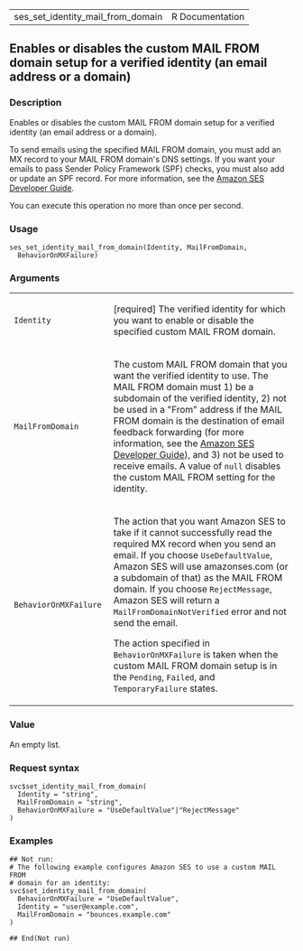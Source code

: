 <table style="width: 100%;">
<tbody>
<tr class="odd">
<td>ses_set_identity_mail_from_domain</td>
<td style="text-align: right;">R Documentation</td>
</tr>
</tbody>
</table>

## Enables or disables the custom MAIL FROM domain setup for a verified identity (an email address or a domain)

### Description

Enables or disables the custom MAIL FROM domain setup for a verified
identity (an email address or a domain).

To send emails using the specified MAIL FROM domain, you must add an MX
record to your MAIL FROM domain's DNS settings. If you want your emails
to pass Sender Policy Framework (SPF) checks, you must also add or
update an SPF record. For more information, see the [Amazon SES
Developer
Guide](https://docs.aws.amazon.com/ses/latest/dg/Welcome.html).

You can execute this operation no more than once per second.

### Usage

    ses_set_identity_mail_from_domain(Identity, MailFromDomain,
      BehaviorOnMXFailure)

### Arguments

<table>
<colgroup>
<col style="width: 35%" />
<col style="width: 65%" />
</colgroup>
<tbody>
<tr class="odd">
<td><code
id="ses_set_identity_mail_from_domain_:_Identity">Identity</code></td>
<td><p>[required] The verified identity for which you want to enable or
disable the specified custom MAIL FROM domain.</p></td>
</tr>
<tr class="even">
<td><code
id="ses_set_identity_mail_from_domain_:_MailFromDomain">MailFromDomain</code></td>
<td><p>The custom MAIL FROM domain that you want the verified identity
to use. The MAIL FROM domain must 1) be a subdomain of the verified
identity, 2) not be used in a "From" address if the MAIL FROM domain is
the destination of email feedback forwarding (for more information, see
the <a
href="https://docs.aws.amazon.com/ses/latest/dg/mail-from.html">Amazon
SES Developer Guide</a>), and 3) not be used to receive emails. A value
of <code>null</code> disables the custom MAIL FROM setting for the
identity.</p></td>
</tr>
<tr class="odd">
<td><code
id="ses_set_identity_mail_from_domain_:_BehaviorOnMXFailure">BehaviorOnMXFailure</code></td>
<td><p>The action that you want Amazon SES to take if it cannot
successfully read the required MX record when you send an email. If you
choose <code>UseDefaultValue</code>, Amazon SES will use amazonses.com
(or a subdomain of that) as the MAIL FROM domain. If you choose
<code>RejectMessage</code>, Amazon SES will return a
<code>MailFromDomainNotVerified</code> error and not send the email.</p>
<p>The action specified in <code>BehaviorOnMXFailure</code> is taken
when the custom MAIL FROM domain setup is in the <code>Pending</code>,
<code>Failed</code>, and <code>TemporaryFailure</code> states.</p></td>
</tr>
</tbody>
</table>

### Value

An empty list.

### Request syntax

    svc$set_identity_mail_from_domain(
      Identity = "string",
      MailFromDomain = "string",
      BehaviorOnMXFailure = "UseDefaultValue"|"RejectMessage"
    )

### Examples

    ## Not run: 
    # The following example configures Amazon SES to use a custom MAIL FROM
    # domain for an identity:
    svc$set_identity_mail_from_domain(
      BehaviorOnMXFailure = "UseDefaultValue",
      Identity = "user@example.com",
      MailFromDomain = "bounces.example.com"
    )

    ## End(Not run)
